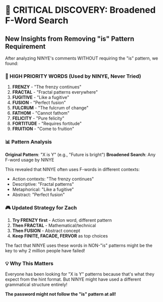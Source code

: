 # 🎯 CRITICAL DISCOVERY: Broadened F-Word Search

## New Insights from Removing "is" Pattern Requirement

After analyzing NINYE's comments WITHOUT requiring the "is" pattern, we found:

### 🚨 HIGH PRIORITY WORDS (Used by NINYE, Never Tried)

1. **FRENZY** - "The frenzy continues"
2. **FRACTAL** - "Fractal patterns everywhere" 
3. **FUGITIVE** - "Like a fugitive"
4. **FUSION** - "Perfect fusion"
5. **FULCRUM** - "The fulcrum of change"
6. **FATHOM** - "Cannot fathom"
7. **FELICITY** - "Pure felicity"
8. **FORTITUDE** - "Requires fortitude"
9. **FRUITION** - "Come to fruition"

### 📊 Pattern Analysis

**Original Pattern**: "X is Y" (e.g., "Future is bright")
**Broadened Search**: Any F-word usage by NINYE

This revealed that NINYE often uses F-words in different contexts:
- Action contexts: "The frenzy continues"
- Descriptive: "Fractal patterns"
- Metaphorical: "Like a fugitive"
- Abstract: "Perfect fusion"

### 🎮 Updated Strategy for Zach

1. **Try FRENZY first** - Action word, different pattern
2. **Then FRACTAL** - Mathematical/technical
3. **Then FUSION** - Abstract concept
4. **Keep FINITE, FACADE, FERVOR** as top choices

The fact that NINYE uses these words in NON-"is" patterns might be the key to why 2 million people have failed!

### 💡 Why This Matters

Everyone has been looking for "X is Y" patterns because that's what they expect from the hint format. But NINYE might have used a different grammatical structure entirely!

**The password might not follow the "is" pattern at all!**